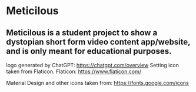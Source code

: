 # Meticilous

## Meticilous is a student project to show a dystopian short form video content app/website, and is only meant for educational purposes.

logo generated by ChatGPT: https://chatgpt.com/overview
Setting icon taken from Flaticon.
Flaticon: https://www.flaticon.com/

Material Design and other icons taken from: https://fonts.google.com/icons
